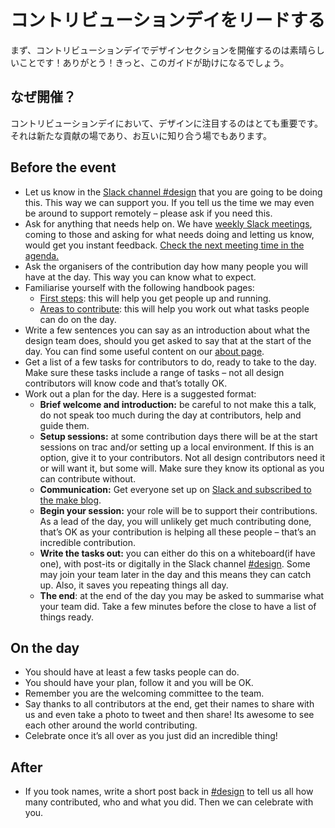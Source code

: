 <!-- # Leading a contribution day -->
# コントリビューションデイをリードする


<!-- First up, thanks for being amazing and taking time to run a design section at your contribution day. This guide hopefully will allow you to do that easily. -->
まず、コントリビューションデイでデザインセクションを開催するのは素晴らしいことです！ありがとう！きっと、このガイドが助けになるでしょう。

<!-- ## Why -->
## なぜ開催？

<!-- It is really important we have design represented at the contribution days. It is a way for us to get new contributions and also get to meet each other. -->
コントリビューションデイにおいて、デザインに注目するのはとても重要です。それは新たな貢献の場であり、お互いに知り合う場でもあります。

## Before the event

*   Let us know in the [Slack channel #design](https://wordpress.slack.com/messages/C02S78ZAL) that you are going to be doing this. This way we can support you. If you tell us the time we may even be around to support remotely – please ask if you need this.
*   Ask for anything that needs help on. We have [weekly Slack meetings](https://wordpress.slack.com/messages/C02S78ZAL), coming to those and asking for what needs doing and letting us know, would get you instant feedback. [Check the next meeting time in the agenda.](https://make.wordpress.org/meetings/)
*   Ask the organisers of the contribution day how many people you will have at the day. This way you can know what to expect.
*   Familiarise yourself with the following handbook pages:
    *   [First steps](https://make.wordpress.org/design/handbook/get-involved/first-steps/): this will help you get people up and running.
    *   [Areas to contribute](https://make.wordpress.org/design/handbook/get-involved/areas-contribute/): this will help you work out what tasks people can do on the day.
*   Write a few sentences you can say as an introduction about what the design team does, should you get asked to say that at the start of the day. You can find some useful content on our [about page](https://make.wordpress.org/design/handbook/about-the-team/).
*   Get a list of a few tasks for contributors to do, ready to take to the day. Make sure these tasks include a range of tasks – not all design contributors will know code and that’s totally OK.
*   Work out a plan for the day. Here is a suggested format:
    *   **Brief welcome and introduction:** be careful to not make this a talk, do not speak too much during the day at contributors, help and guide them.
    *   **Setup sessions:** at some contribution days there will be at the start sessions on trac and/or setting up a local environment. If this is an option, give it to your contributors. Not all design contributors need it or will want it, but some will. Make sure they know its optional as you can contribute without.
    *   **Communication:** Get everyone set up on [Slack and subscribed to the make blog](https://make.wordpress.org/design/handbook/about-the-team/#communication).
    *   **Begin your session:** your role will be to support their contributions. As a lead of the day, you will unlikely get much contributing done, that’s OK as your contribution is helping all these people – that’s an incredible contribution.
    *   **Write the tasks out:** you can either do this on a whiteboard(if have one), with post-its or digitally in the Slack channel [#design](https://make.wordpress.org/design/tag/design/). Some may join your team later in the day and this means they can catch up. Also, it saves you repeating things all day.
    *   **The end**: at the end of the day you may be asked to summarise what your team did. Take a few minutes before the close to have a list of things ready.

## On the day

*   You should have at least a few tasks people can do.
*   You should have your plan, follow it and you will be OK.
*   Remember you are the welcoming committee to the team.
*   Say thanks to all contributors at the end, get their names to share with us and even take a photo to tweet and then share! Its awesome to see each other around the world contributing.
*   Celebrate once it’s all over as you just did an incredible thing!

## After

*   If you took names, write a short post back in [#design](https://make.wordpress.org/design/tag/design/) to tell us all how many contributed, who and what you did. Then we can celebrate with you.
